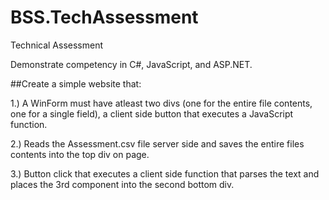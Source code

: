 # BSS.TechAssessment
Technical Assessment

Demonstrate competency in C#, JavaScript, and ASP.NET.

##Create a simple website that:

1.) A WinForm must have atleast two divs (one for the entire file contents, one for a single field), a client side button that executes a JavaScript function.

2.) Reads the Assessment.csv file server side and saves the entire files contents into the top div on page.

3.) Button click that executes a client side function that parses the text and places the 3rd component into the second bottom div.
